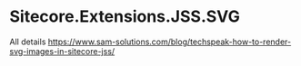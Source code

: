 # Sitecore.Extensions.JSS.SVG

All details https://www.sam-solutions.com/blog/techspeak-how-to-render-svg-images-in-sitecore-jss/
